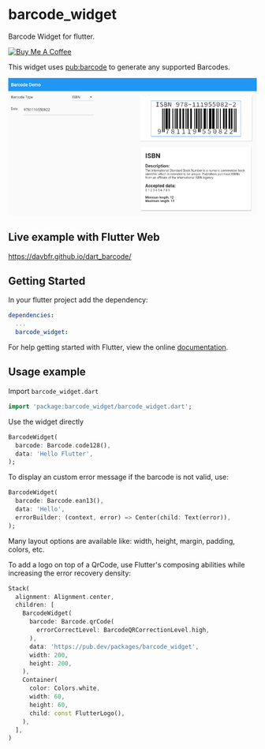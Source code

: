 # barcode_widget

Barcode Widget for flutter.

[![Buy Me A Coffee](https://bmc-cdn.nyc3.digitaloceanspaces.com/BMC-button-images/custom_images/orange_img.png "Buy Me A Coffee")](https://www.buymeacoffee.com/JORBmbw9h "Buy Me A Coffee")

This widget uses [pub:barcode](https://pub.dev/packages/barcode) to generate any supported Barcodes.

<img alt="Barcode Demo" src="https://raw.githubusercontent.com/DavBfr/dart_barcode/master/img/flutter.png">

## Live example with Flutter Web

<https://davbfr.github.io/dart_barcode/>

## Getting Started

In your flutter project add the dependency:

```yml
dependencies:
  ...
  barcode_widget:
```

For help getting started with Flutter, view the online
[documentation](https://flutter.dev/).

## Usage example

Import `barcode_widget.dart`

```dart
import 'package:barcode_widget/barcode_widget.dart';
```

Use the widget directly

```dart
BarcodeWidget(
  barcode: Barcode.code128(),
  data: 'Hello Flutter',
);
```

To display an custom error message if the barcode is not valid, use:

```dart
BarcodeWidget(
  barcode: Barcode.ean13(),
  data: 'Hello',
  errorBuilder: (context, error) => Center(child: Text(error)),
);
```

Many layout options are available like: width, height, margin, padding, colors, etc.

To add a logo on top of a QrCode, use Flutter's composing abilities while increasing the error recovery density:

```dart
Stack(
  alignment: Alignment.center,
  children: [
    BarcodeWidget(
      barcode: Barcode.qrCode(
        errorCorrectLevel: BarcodeQRCorrectionLevel.high,
      ),
      data: 'https://pub.dev/packages/barcode_widget',
      width: 200,
      height: 200,
    ),
    Container(
      color: Colors.white,
      width: 60,
      height: 60,
      child: const FlutterLogo(),
    ),
  ],
)
```
